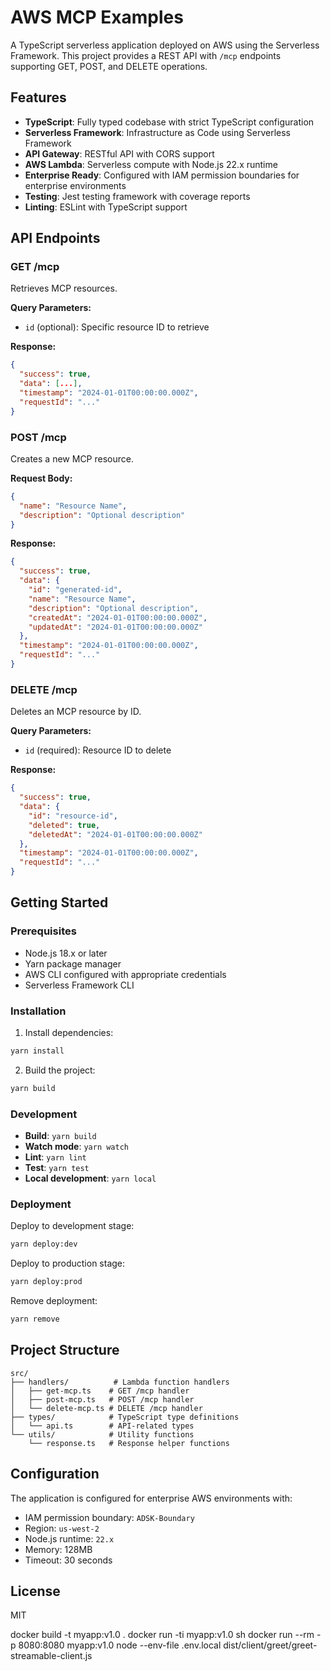 # AWS MCP Examples

A TypeScript serverless application deployed on AWS using the Serverless Framework. This project provides a REST API with `/mcp` endpoints supporting GET, POST, and DELETE operations.

## Features

- **TypeScript**: Fully typed codebase with strict TypeScript configuration
- **Serverless Framework**: Infrastructure as Code using Serverless Framework
- **API Gateway**: RESTful API with CORS support
- **AWS Lambda**: Serverless compute with Node.js 22.x runtime
- **Enterprise Ready**: Configured with IAM permission boundaries for enterprise environments
- **Testing**: Jest testing framework with coverage reports
- **Linting**: ESLint with TypeScript support

## API Endpoints

### GET /mcp
Retrieves MCP resources.

**Query Parameters:**
- `id` (optional): Specific resource ID to retrieve

**Response:**
```json
{
  "success": true,
  "data": [...],
  "timestamp": "2024-01-01T00:00:00.000Z",
  "requestId": "..."
}
```

### POST /mcp
Creates a new MCP resource.

**Request Body:**
```json
{
  "name": "Resource Name",
  "description": "Optional description"
}
```

**Response:**
```json
{
  "success": true,
  "data": {
    "id": "generated-id",
    "name": "Resource Name",
    "description": "Optional description",
    "createdAt": "2024-01-01T00:00:00.000Z",
    "updatedAt": "2024-01-01T00:00:00.000Z"
  },
  "timestamp": "2024-01-01T00:00:00.000Z",
  "requestId": "..."
}
```

### DELETE /mcp
Deletes an MCP resource by ID.

**Query Parameters:**
- `id` (required): Resource ID to delete

**Response:**
```json
{
  "success": true,
  "data": {
    "id": "resource-id",
    "deleted": true,
    "deletedAt": "2024-01-01T00:00:00.000Z"
  },
  "timestamp": "2024-01-01T00:00:00.000Z",
  "requestId": "..."
}
```

## Getting Started

### Prerequisites

- Node.js 18.x or later
- Yarn package manager
- AWS CLI configured with appropriate credentials
- Serverless Framework CLI

### Installation

1. Install dependencies:
```bash
yarn install
```

2. Build the project:
```bash
yarn build
```

### Development

- **Build**: `yarn build`
- **Watch mode**: `yarn watch`
- **Lint**: `yarn lint`
- **Test**: `yarn test`
- **Local development**: `yarn local`

### Deployment

Deploy to development stage:
```bash
yarn deploy:dev
```

Deploy to production stage:
```bash
yarn deploy:prod
```

Remove deployment:
```bash
yarn remove
```

## Project Structure

```
src/
├── handlers/          # Lambda function handlers
│   ├── get-mcp.ts    # GET /mcp handler
│   ├── post-mcp.ts   # POST /mcp handler
│   └── delete-mcp.ts # DELETE /mcp handler
├── types/            # TypeScript type definitions
│   └── api.ts        # API-related types
└── utils/            # Utility functions
    └── response.ts   # Response helper functions
```

## Configuration

The application is configured for enterprise AWS environments with:
- IAM permission boundary: `ADSK-Boundary`
- Region: `us-west-2`
- Node.js runtime: `22.x`
- Memory: 128MB
- Timeout: 30 seconds

## License

MIT 

docker build -t myapp:v1.0 .
docker run -ti myapp:v1.0 sh
docker run --rm -p 8080:8080 myapp:v1.0
node --env-file .env.local dist/client/greet/greet-streamable-client.js